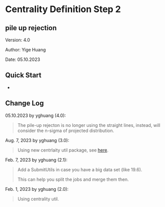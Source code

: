 # Centrality Definition Step 2

## pile up rejection

Version: 4.0

Author: Yige Huang

Date: 05.10.2023

## Quick Start

-

## Change Log

05.10.2023 by yghuang (4.0):

> The pile-up rejecton is no longer using the straight lines, instead, will consider the n-sigma of projected distribution.

Aug. 7, 2023 by yghuang (3.0):

> Using new centrlaity util package, see [here](https://github.com/LearnerYme/CentralityUtils.git).

Feb. 7, 2023 by yghuang (2.1):

> Add a SubmitUtils in case you have a big data set (like 19.6).
>
> This can help you split the jobs and merge them then.

Feb. 1, 2023 by yghuang (2.0):

> Using centrality util.

